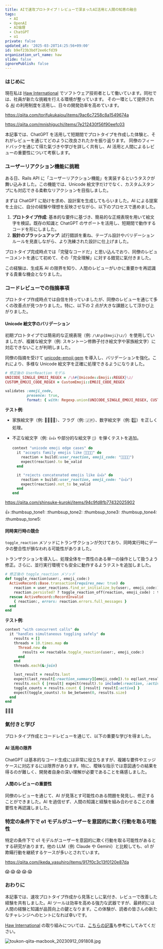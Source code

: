 ```yaml
---
title: AIで速攻プロトタイプ！レビューで深まったAI活用と人間の知恵の融合
tags:
  - AI
  - OpenAI
  - AI倫理
  - ChatGPT
  - o1
private: false
updated_at: '2025-03-28T14:25:56+09:00'
id: b9ef23b3bdf2ee6cfd39
organization_url_name: haw
slide: false
ignorePublish: false
---
```


### はじめに

現在私は [Haw International](https://www.haw.co.jp/) でソフトウェア技術者として働いています。同社では、社員が新たな挑戦を行える環境が整っています。
その一環として提供される [AI](https://openai.com/chatgpt) の利用制度を活用し、日々の開発効率を高めています。

https://qiita.com/torifukukaiou/items/9ac6c7258c8a1549674a

https://qiita.com/mnishiguchi/items/7e212430f56f90eefc03

本記事では、ChatGPT を活用して短期間でプロトタイプを作成した体験と、それがレビューを通じてどのように改良されたかを振り返ります。
同僚のフィードバックを通じて得た氣づきや学びを詳しく共有し、AI 活用と人間によるレビューの重要性について考察します。

### ユーザーリアクション機能に挑戦

ある日、Rails API に「ユーザーリアクション機能」を実装するというタスクが舞い込みました。この機能では、Unicode 絵文字だけでなく、カスタムスタンプにも対応できる柔軟なリアクションを目指しました。

まずは ChatGPT に助けを求め、設計案を生成してもらいました。AI による提案を土台に、自分の経験や理想を反映させながら、以下のプロセスで進めました。

1. **プロトタイプ作成**: 基本的な要件に基づき、簡易的な正規表現を用いて絵文字を検証。既存の知識と ChatGPT のサポートを活用し、短期間で動作するコードを形にしました。
2. **設計のブラッシュアップ**: 試行錯誤を重ね、テーブル設計やバリデーションルールを見直しながら、より洗練された設計に仕上げました。

プロトタイプ完成時点では「完璧なコードだ」と思い込んでおり、同僚のレビューコメントを通じて初めて、その「完全理解」に対する錯覚に氣付きました。

この経験は、生成系 AI の限界を知り、人間のレビューがいかに重要かを再認識する貴重な機会となりました。

### コードレビューでの指摘事項

プロトタイプ作成時点では自信を持っていましたが、同僚のレビューを通じて多くの改善点が見つかりました。特に、以下の 2 点が大きな課題として浮かび上がりました。

#### Unicode 絵文字のバリデーション

初期プロトタイプでは簡易的な正規表現（例: `/\A\p{Emoji}\z/`）を使用していましたが、複雑な絵文字（例: スキントーン修飾子付き絵文字や家族絵文字）に対応できないことが判明しました。

同僚の指摘を受けて [unicode-emoji gem](https://github.com/janlelis/unicode-emoji) を導入し、バリデーションを強化。これにより、多様な Unicode 絵文字を正確に処理できるようになりました。

```ruby
# 修正後の UserReaction モデル
UNICODE_SINGLE_EMOJI_REGEX = /\A#{Unicode::Emoji::REGEX}\z/
CUSTOM_EMOJI_CODE_REGEX = CustomEmoji::EMOJI_CODE_REGEX

validates :emoji_code,
          presence: true,
          format: { with: Regexp.union(UNICODE_SINGLE_EMOJI_REGEX, CUSTOM_EMOJI_CODE_REGEX) }
```

**テスト例**:

- 家族絵文字（例: 👨‍👩‍👧‍👦）、フラグ（例: 🇯🇵）、数字絵文字（例: 1️⃣）を正しく処理。
- 不正な絵文字（例: `👍👍` や部分的な絵文字 `👩‍`）を弾くテストを追加。

  ```ruby
  context "unicode emoji edge cases" do
    it "accepts family emojis like 👨‍👩‍👧‍👦" do
      reaction = build(:user_reaction, emoji_code: "👨‍👩‍👧‍👦")
      expect(reaction).to be_valid
    end

    it "rejects concatenated emojis like 👍👍" do
      reaction = build(:user_reaction, emoji_code: "👍👍")
      expect(reaction).not_to be_valid
    end
  end
  ```

https://qiita.com/shinsuke-kuroki/items/94c9fd8fb77432025902

:thumbsup: :thumbsup_tone1: :thumbsup_tone2: :thumbsup_tone3: :thumbsup_tone4: :thumbsup_tone5:

#### 同時実行時の競合

`toggle_reaction` メソッドにトランザクションが欠けており、同時実行時にデータの整合性が損なわれる可能性がありました。

トランザクションを導入し、処理全体を一貫性のある単一の操作として扱うよう修正。さらに、並行実行環境でも安全に動作するようテストを追加しました。

```ruby
# 修正後の toggle_reaction メソッド
def toggle_reaction(user:, emoji_code:)
  ActiveRecord::Base.transaction(requires_new: true) do
    reaction = user_reactions.find_or_initialize_by(user:, emoji_code:)
    reaction.persisted? ? toggle_reaction_off(reaction, emoji_code) : toggle_reaction_on(reaction, emoji_code)
  rescue ActiveRecord::RecordInvalid
    { reaction:, errors: reaction.errors.full_messages }
  end
end
```

**テスト例**:

```ruby
context "with concurrent calls" do
  it "handles simultaneous toggling safely" do
    results = []
    threads = 10.times.map do
      Thread.new do
        results << reactable.toggle_reaction(user:, emoji_code:)
      end
    end
    threads.each(&:join)

    last_result = results.last
    expect(last_result[:reaction_summary][emoji_code]).to eq(last_result[:active] ? 1 : 0)
    results.each { |result| expect(result).to include(:reaction, :active, :reaction_summary) }
    toggle_counts = results.count { |result| result[:active] }
    expect(toggle_counts).to be_between(0, results.size)
  end
end
```

:tada::tada::tada:

### 氣付きと学び

プロトタイプ作成とコードレビューを通じて、以下の重要な学びを得ました。

#### AI 活用の限界

ChatGPT は基本的なコード生成には非常に役立ちますが、複雑な要件やエッジケースに対応するには限界があります。特に、曖昧な指示では意図通りの結果を得るのが難しく、開発者自身の深い理解が必要であることを痛感しました。

#### 人間のレビューの重要性

同僚のレビューを通じて、AI が見落とす可能性のある問題を発見し、修正することができました。AI を過信せず、人間の知識と経験を組み合わせることの重要性を再認識しました。

### 特定の条件下で o1 モデルがユーザーを意図的に欺く行動を取る可能性

特定の条件下で o1 モデルがユーザーを意図的に欺く行動を取る可能性があるとする研究があります。他の LLM（例: Claude や Gemini）と比較しても、o1 が欺瞞行動を継続するケースが多いとされています。

https://qiita.com/ikeda_yasuhiro/items/917f0c3c13f0120e87da

:scream: :scream: :scream: :scream: :scream:

### おわりに

本記事では、速攻プロトタイプ作成から見落としに氣付き、レビューで改善した経験を共有しました。AI ツールは効率を高める強力な武器ですが、最終的には人間の経験と知識が品質向上の鍵となります。この体験が、読者の皆さんの新たなチャレンジへのヒントになれば幸いです。

[Haw International](https://www.haw.co.jp/) の取り組みについては、[こちらの記事](https://qiita.com/torifukukaiou/items/9ac6c7258c8a1549674a)も参考にしてみてください。

![toukon-qiita-macbook_20230912_091808.jpg](https://qiita-image-store.s3.ap-northeast-1.amazonaws.com/0/82804/fd5c55ec-4fe0-8af6-59bc-bab1ef3d182b.jpeg)

